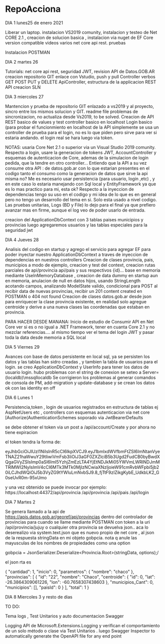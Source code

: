 # RepoAcciona

DIA 1 lunes25 de enero 2021

Liberar un laptop. instalacion VS2019 comunity,  instalacion y testeo de Net CORE 2.1 , creacion de solucion basica , instalacion via nuget de EF Core version compatible
videos varios net core api rest. pruebas

Instalacion POSTMAN

DIA 2  martes 26

Tutorials: net core api rest, seguridad JWT, revision API de Datos.GOB.AR creacion repositorio GIT enlace con Vstudio, push y pull
Controller verbos GET POST PUT y DELETE ApiController, estructura de la applicacion REST API creacion SLN
 
DIA 3 miercoles 27

Mantencion y prueba de repositorio GIT enlazado a vs2019 y al proyecto, sincro entre los
mismos solucion y GIT. readme file problemas de sincronizacion, no actualiza desde Vs2019, to be solved. 
Creacion de API REST basico de values y test controller basico en localhost
Login basico (para probar el funcionmiento en localhost de la API simplemente
se usa un controller de prueba para el login, no es lo que piden pero sirve para
ver si estaria andando. el login real se hara luego via token.

NOTAS: usaria Core Net 2.1 o superior via un Visual Studio 2019 comunity. Respecto a login, usare la generacion  de tokens JWT, AccountController y esquemas de autenticacion de Core, ademas de  la simulacion de login pedida, que la tendre en otro controller...
Entiendo que la API a su vez consume otra API :  de datos.gob.ar con lo que estarian presentes en el codigo tanto el consumo como la generacion de datos que sirve la api misma no?
Me es necesario usar  persistencia (para usuario, login ,etc) , y en este caso lo estaria manejando con Sql local y EntityFramework ya que es lo mas practico para mi, esta ok?
Respecto a la inyeccion de dependencias tengo su uso en el codigo y mi idea de lo que es en general pero no tengo un desarrollo del tema en si. Solo esta usado a nivel codigo.
Las pruebas unitarias, Logs (BD y File) lo dejo para el final ya que prefiero avanzar mas en firme, aunque el log veo de poder usarlo de entrada.

creacion del ApplicationDbContext con 3 tablas paises municipios y provincias luego agregaremos usuarios y las tablas especiales para la seguridad jwt

DIA 4 Jueves 28

Analisis del codigo en startup y agrego el servicio para agregar EF para poder inyectar nuestro ApplicationDbContext a traves de inyeccion de dependencias en nuestros controllers
Creacion de clases provincia, pais, municipios a modo de ejemplo, creacion y test del context, creacion rutas parciales de api/provincia api/pais y sus respectivos {id}... base en memoria mediante UseInMemoryDatabase , creacion de data dummy en startup aun en memoria, anulacion de null en datos hijos, usando StringLength acotando campos, analizando ModelState valido, condicional para POST al recibir data de nuevas provincias, recibir un 201 content created en POSTMAN o 404 not found
Creacion de clases datos.gob.ar desde json para enriquecer la clase provincia existente, en realidad solo agregue centroide y derive a una nueva clases las coordenadas que estaban en provincia.

PARA HACER DESDE MANANA:
Inicio de estudio de Consumir API en Net Core ver si es o no igual a .NET Framework, tener en cuanta Core 2.1 y no mezclar referencias.... al mismo tiempo ver el tema del login JWT y pasar toda la data desde memoria a SQL local


DIA 5 Viernes 29


Avances con base de datos persistente en local sql, ya se persisten los datos y las tablas han sidro creadas , y tambien la tabla de usuarios para el login. se creo ApplicationDbContext y UserInfo para tener los datos de usuario login. hubo problemas con el string de conexion se seteo a Server=(localdb)\\mssqllocaldb
Se corrigieron los problemas al generar comandos de consola de PM, add-migration y update-database y se crean los datos ok con las identity en off


DIA 6 Lunes 1


Persistencia,token , login de usuarios registrados en estructura de tablas ej AspNetUsers etc , controllers con esquemas autenticacion  via net core   [Authorize(AuthenticationSchemes soporado via  JwtBearerDefaults

se debe obtener el token via un post a /api/account/Create y por ahora  no tiene expiracion

el token tendra la forma de:

eyJhbGciOiJIUzI1NiIsInR5cCI6IkpXVCJ9.eyJ1bmlxdWVfbmFtZSI6ImNtanVyeTNAZ21haWwuY29tIiwiVmFsb3IiOiJ3aGF0ZXZlciB5b3Ugd2FudCB0byBwdXQgaGVyZSIsImp0aSI6ImI5YzhjZmEzLTA4YjEtNDJkMi05YWVmLWRlNDJmMTRlMWI2NyIsImV4cCI6MTk3MTk0MjIzNCwiaXNzIjoieW91cmRvbWFpbi5jb20iLCJhdWQiOiJ5b3VyZG9tYWluLmNvbSJ9.8_fjTtF9zIZikgKybE_UdkbLK2_G0seUvR0m-95xUmo


y una vez obtenido se puede invocar por ejemplo: https://localhost:44372/api/provincia
/api/provincia
/api/pais
/api/login



DIA 7 Martes 2

Se genera llamado a la api de https://apis.datos.gob.ar/georef/api/provincias dentro del controlador de provincias para cuando se llame mediante POSTMAN con token a la uri
/api/provincia/jujuy o cualquier otra provincia se devuelva json..  aca lo deserealizo via system.text.json que es nuevo propio de net core , al json de la respuesta stringData en mi objeto  gobpcia. nota q anule las mayusculas de los nombres de propiedades como una option 

 gobpcia = JsonSerializer.Deserialize<Provincia.Root>(stringData, options);/
 
 el json rta es



{
    "cantidad": 1,
    "inicio": 0,
    "parametros": {
        "nombre": "chaco"
    },
    "provincias": [
        {
            "id": "22",
            "nombre": "Chaco",
            "centroide": {
                "id": 0,
                "lat": -26.3864309061226,
                "lon": -60.7658307438603
            },
            "municipios_Cant": 0,
            "municipios": [],
            "paisId": 0
        }
    ],
    "total": 1
}


DIA 8 Miercoles 3 y resto de dias 

TO DO:

Tema logs , Test Unitarios y auto documentacion Swagger

Logging API de Microsoft.Extensions.Logging y verifican el comportamiento de un solo método o clase via Test Unitarios . luego Swagger Inspector to automatically generate the OpenAPI file for any end point

